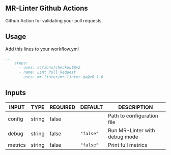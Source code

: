 ## MR-Linter Github Actions

Github Action for validating your pull requests.

## Usage

Add this lines to your workflow.yml

```yaml
...
    steps:
      - uses: actions/checkout@v2
      - name: Lint Pull Request
        uses: mr-linter/mr-linter-ga@v0.1.0
```

## Inputs

<!-- AUTO-DOC-INPUT:START - Do not remove or modify this section -->

|  INPUT  |  TYPE  | REQUIRED |  DEFAULT  |          DESCRIPTION          |
|---------|--------|----------|-----------|-------------------------------|
| config  | string |  false   |           |  Path to configuration file   |
|  debug  | string |  false   | `"false"` | Run MR-Linter with debug mode |
| metrics | string |  false   | `"false"` |      Print full metrics       |

<!-- AUTO-DOC-INPUT:END -->
